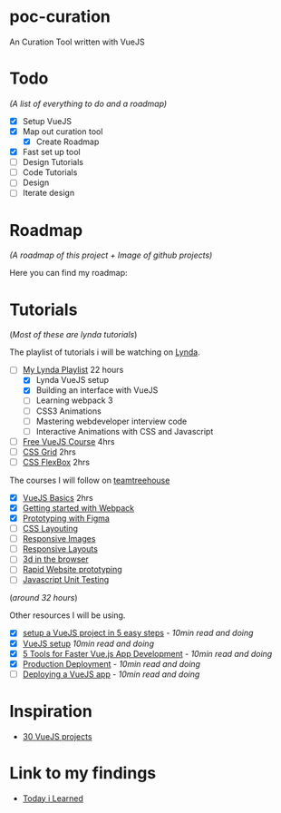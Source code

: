 # poc-curation

An Curation Tool written with VueJS

# Todo

_(A list of everything to do and a roadmap)_

- [x] Setup VueJS
- [x] Map out curation tool
  - [x] Create Roadmap
- [x] Fast set up tool
- [ ] Design Tutorials
- [ ] Code Tutorials
- [ ] Design
- [ ] Iterate design

# Roadmap

_(A roadmap of this project + Image of github projects)_

Here you can find my roadmap:

[]()

# Tutorials

(_Most of these are lynda tutorials_)

The playlist of tutorials i will be watching on [Lynda](https://lynda.com).

- [ ] [My Lynda Playlist](https://www.lynda.com/MyPlaylists?playlistId=18296483) 22 hours
  - [x] Lynda VueJS setup
  - [x] Building an interface with VueJS
  - [ ] Learning webpack 3
  - [ ] CSS3 Animations
  - [ ] Mastering webdeveloper interview code
  - [ ] Interactive Animations with CSS and Javascript
- [ ] [Free VueJS Course](https://scrimba.com/g/glearnvue) 4hrs
- [ ] [CSS Grid](https://scrimba.com/g/gR8PTE) 2hrs
- [ ] [CSS FlexBox](https://scrimba.com/g/gflexbox) 2hrs

The courses I will follow on [teamtreehouse](https://teamtreehouse.com)

- [x] [VueJS Basics](https://teamtreehouse.com/library/vuejs-basics) 2hrs
- [x] [Getting started with Webpack](https://teamtreehouse.com/library/getting-started-with-webpack-1)
- [x] [Prototyping with Figma](https://teamtreehouse.com/library/prototyping-with-figma)
- [ ] [CSS Layouting](https://teamtreehouse.com/library/css-layout-basics)
- [ ] [Responsive Images](https://teamtreehouse.com/library/responsive-images)
- [ ] [Responsive Layouts](https://teamtreehouse.com/library/responsive-layouts)
- [ ] [3d in the browser](https://teamtreehouse.com/library/3d-in-the-browser)
- [ ] [Rapid Website prototyping](https://teamtreehouse.com/library/rapid-website-prototyping)
- [ ] [Javascript Unit Testing](https://teamtreehouse.com/library/javascript-unit-testing)

(_around 32 hours_)

Other resources I will be using.

- [x] [setup a VueJS project in 5 easy steps](https://medium.com/@subodhgarg/how-to-set-up-vue-js-project-in-5-easy-steps-using-vue-cli-669b1aea518b) - _10min read and doing_
- [x] [VueJS setup](https://cli.vuejs.org/guide/creating-a-project.html) _10min read and doing_
- [x] [5 Tools for Faster Vue.js App Development](https://blog.bitsrc.io/5-tools-for-faster-vue-js-app-development-ad7eda1ee6a8) - _10min read and doing_
- [x] [Production Deployment](https://vuejs.org/v2/guide/deployment.html) - _10min read and doing_
- [ ] [Deploying a VueJS app](https://medium.com/netscape/deploying-a-vue-js-2-x-app-to-heroku-in-5-steps-tutorial-a69845ace489) - _10min read and doing_

# Inspiration

- [30 VueJS projects](https://medium.mybridge.co/30-amazing-vue-js-open-source-projects-for-the-past-year-v-2018-d39a0d019bb7)

# Link to my findings

- [Today i Learned](TIL.md)
